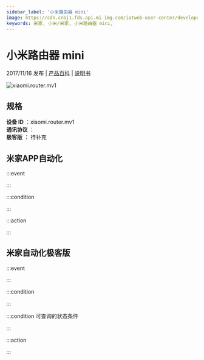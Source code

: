 ```yaml
---
sidebar_label: '小米路由器 mini'
image: https://cdn.cnbj1.fds.api.mi-img.com/iotweb-user-center/developer_1679047509482sluEV9MQ.png?GalaxyAccessKeyId=AKVGLQWBOVIRQ3XLEW&Expires=9223372036854775807&Signature=iKAgphoddIAwOUVAKxKXkqCwvvI=
keywords: 米家, 小米/米家, 小米路由器 mini, 
---
```

# 小米路由器 mini

2017/11/16 发布 | [产品百科](https://home.mi.com/webapp/content/baike/product/index.html?model=xiaomi.router.mv1/) | [说明书](https://home.mi.com/views/introduction.html?model=xiaomi.router.mv1&region=cn)

![xiaomi.router.mv1](https://cdn.cnbj1.fds.api.mi-img.com/iotweb-user-center/developer_1679047509482sluEV9MQ.png?GalaxyAccessKeyId=AKVGLQWBOVIRQ3XLEW&Expires=9223372036854775807&Signature=iKAgphoddIAwOUVAKxKXkqCwvvI=)

## 规格  
> 
**设备 ID** ：xiaomi.router.mv1  
**通讯协议** ：  
**极客版**  ： 待补充 


## 米家APP自动化  

:::event  

:::

:::condition  

:::

:::action   

:::

## 米家自动化极客版  

:::event  

:::

:::condition  

:::

:::condition 可查询的状态条件  

:::

:::action  

:::

        
